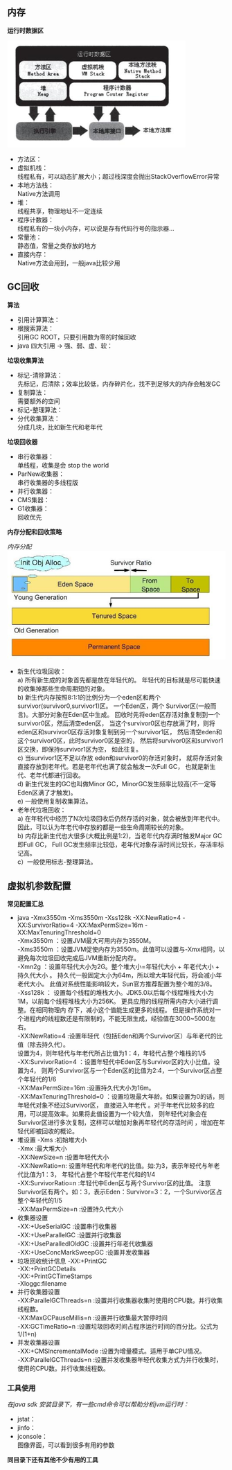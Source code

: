 ## 内存
**运行时数据区**

![](./image/TIM截图20190519181415.jpg "运行时数据区")
- 方法区：   
- 虚拟机栈：     
  线程私有，可以动态扩展大小；超过栈深度会抛出StackOverflowError异常
- 本地方法栈：        
  Native方法调用
- 堆：        
  线程共享，物理地址不一定连续
- 程序计数器：        
  线程私有的一块小内存，可以说是存有代码行号的指示器... 
- 常量池：      
静态值，常量之类存放的地方
- 直接内存：        
  Native方法会用到，一般java比较少用
  
## GC回收     
**算法**
- 引用计算算法：  
- 根搜索算法：        
  引用GC ROOT，只要引用数为零的时候回收
- java 四大引用 -> 强、弱、虚、软：

**垃圾收集算法**      
- 标记-清除算法：      
  先标记，后清除；效率比较低，内存碎片化，找不到足够大的内存会触发GC
- 复制算法：     
  需要额外的空间
- 标记-整理算法：
- 分代收集算法：       
  分成几块，比如新生代和老年代
  
**垃圾回收器**
- 串行收集器：        
  单线程，收集是会 stop the world
- ParNew收集器：        
  串行收集器的多线程版
- 并行收集器：
- CMS集器：
- G1收集器：        
  回收优先
  
**内存分配和回收策略**    

*内存分配*     
![](./image/TIM截图20190519192056.jpg)
- 新生代垃圾回收：     
  a) 所有新生成的对象首先都是放在年轻代的。
  年轻代的目标就是尽可能快速的收集掉那些生命周期短的对象。      
  b)
  新生代内存按照8:1:1的比例分为一个eden区和两个survivor(survivor0,survivor1)区。
  一个Eden区，两个 Survivor区(一般而言)。大部分对象在Eden区中生成。
  回收时先将eden区存活对象复制到一个survivor0区，然后清空eden区，
  当这个survivor0区也存放满了时，则将eden区和survivor0区存活对象复制到另一个survivor1区，
  然后清空eden和这个survivor0区，此时survivor0区是空的，
  然后将survivor0区和survivor1区交换，即保持survivor1区为空， 如此往复。       
  c) 当survivor1区不足以存放 eden和survivor0的存活对象时，
  就将存活对象直接存放到老年代。若是老年代也满了就会触发一次Full GC，
  也就是新生代、老年代都进行回收。        
  d) 新生代发生的GC也叫做Minor
  GC，MinorGC发生频率比较高(不一定等Eden区满了才触发)。        
  e) 一般使用复制收集算法。
- 老年代垃圾回收：      
  a) 在年轻代中经历了N次垃圾回收后仍然存活的对象，就会被放到年老代中。
  因此，可以认为年老代中存放的都是一些生命周期较长的对象。        
  b) 内存比新生代也大很多(大概比例是1:2)，当老年代内存满时触发Major
  GC即Full GC， Full
  GC发生频率比较低，老年代对象存活时间比较长，存活率标记高。     
  c）一般使用标志-整理算法。
  
## 虚拟机参数配置
**常见配置汇总**      
- java -Xmx3550m -Xms3550m -Xss128k -XX:NewRatio=4 -XX:SurvivorRatio=4 
-XX:MaxPermSize=16m -XX:MaxTenuringThreshold=0       
-Xmx3550m ：设置JVM最大可用内存为3550M。       
-Xms3550m ：设置JVM促使内存为3550m。此值可以设置与-Xmx相同，以避免每次垃圾回收完成后JVM重新分配内存。     
-Xmn2g ：设置年轻代大小为2G。整个堆大小=年轻代大小 + 年老代大小 + 持久代大小 。
持久代一般固定大小为64m，所以增大年轻代后，将会减小年老代大小。
此值对系统性能影响较大，Sun官方推荐配置为整个堆的3/8。      
-Xss128k ： 设置每个线程的堆栈大小。JDK5.0以后每个线程堆栈大小为1M，以前每个线程堆栈大小为256K。
更具应用的线程所需内存大小进行调整。在相同物理内 存下，减小这个值能生成更多的线程。
但是操作系统对一个进程内的线程数还是有限制的，不能无限生成，经验值在3000~5000左右。      
-XX:NewRatio=4 :设置年轻代（包括Eden和两个Survivor区）与年老代的比值（除去持久代）。        
设置为4，则年轻代与年老代所占比值为1：4，年轻代占整个堆栈的1/5      
-XX:SurvivorRatio=4 ：设置年轻代中Eden区与Survivor区的大小比值。设置为4，
则两个Survivor区与一个Eden区的比值为2:4，一个Survivor区占整个年轻代的1/6       
-XX:MaxPermSize=16m :设置持久代大小为16m。       
-XX:MaxTenuringThreshold=0 ：设置垃圾最大年龄。如果设置为0的话，则年轻代对象不经过Survivor区，
直接进入年老代 。对于年老代比较多的应用，可以提高效率。如果将此值设置为一个较大值，
则年轻代对象会在Survivor区进行多次复制，这样可以增加对象再年轻代的存活时间 ，增加在年轻代即被回收的概论。
- 堆设置
-Xms :初始堆大小     
-Xmx :最大堆大小     
-XX:NewSize=n :设置年轻代大小      
-XX:NewRatio=n: 设置年轻代和年老代的比值。如:为3，表示年轻代与年老代比值为1：3，
年轻代占整个年轻代年老代和的1/4     
-XX:SurvivorRatio=n :年轻代中Eden区与两个Survivor区的比值。
注意Survivor区有两个。如：3，表示Eden：Survivor=3：2，一个Survivor区占整个年轻代的1/5        
-XX:MaxPermSize=n :设置持久代大小
- 收集器设置     
-XX:+UseSerialGC :设置串行收集器       
-XX:+UseParallelGC :设置并行收集器     
-XX:+UseParalledlOldGC :设置并行年老代收集器      
-XX:+UseConcMarkSweepGC :设置并发收集器        
- 垃圾回收统计信息
-XX:+PrintGC        
-XX:+PrintGCDetails     
-XX:+PrintGCTimeStamps      
-Xloggc:filename        
- 并行收集器设置       
-XX:ParallelGCThreads=n :设置并行收集器收集时使用的CPU数。并行收集线程数。     
-XX:MaxGCPauseMillis=n :设置并行收集最大暂停时间        
-XX:GCTimeRatio=n :设置垃圾回收时间占程序运行时间的百分比。公式为1/(1+n)       
- 并发收集器设置       
-XX:+CMSIncrementalMode :设置为增量模式。适用于单CPU情况。     
-XX:ParallelGCThreads=n :设置并发收集器年轻代收集方式为并行收集时，使用的CPU数。并行收集线程数。    

### 工具使用
*在java sdk 安装目录下，有一些cmd命令可以帮助分析jvm运行时：*
- jstat：
- jinfo：
- jconsole：         
  图像界面，可以看到很多有用的参数      
  
**同目录下还有其他不少有用的工具**

  
  
    
   
